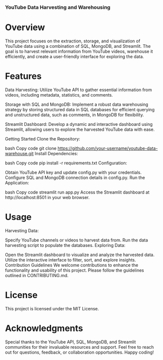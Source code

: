 ### YouTube Data Harvesting and Warehousing
# Overview
This project focuses on the extraction, storage, and visualization of YouTube data using a combination of SQL, MongoDB, and Streamlit. The goal is to harvest relevant information from YouTube videos, warehouse it efficiently, and create a user-friendly interface for exploring the data.

# Features
Data Harvesting: Utilize YouTube API to gather essential information from videos, including metadata, statistics, and comments.

Storage with SQL and MongoDB: Implement a robust data warehousing strategy by storing structured data in SQL databases for efficient querying and unstructured data, such as comments, in MongoDB for flexibility.

Streamlit Dashboard: Develop a dynamic and interactive dashboard using Streamlit, allowing users to explore the harvested YouTube data with ease.

Getting Started
Clone the Repository:

bash
Copy code
git clone https://github.com/your-username/youtube-data-warehouse.git
Install Dependencies:

bash
Copy code
pip install -r requirements.txt
Configuration:

Obtain YouTube API key and update config.py with your credentials.
Configure SQL and MongoDB connection details in config.py.
Run the Application:

bash
Copy code
streamlit run app.py
Access the Streamlit dashboard at http://localhost:8501 in your web browser.

# Usage
Harvesting Data:

Specify YouTube channels or videos to harvest data from.
Run the data harvesting script to populate the databases.
Exploring Data:

Open the Streamlit dashboard to visualize and analyze the harvested data.
Utilize the interactive interface to filter, sort, and explore insights.
Contribution Guidelines
We welcome contributions to enhance the functionality and usability of this project. Please follow the guidelines outlined in CONTRIBUTING.md.

# License
This project is licensed under the MIT License.

# Acknowledgments
Special thanks to the YouTube API, SQL, MongoDB, and Streamlit communities for their invaluable resources and support.
Feel free to reach out for questions, feedback, or collaboration opportunities. Happy coding!






